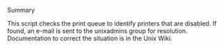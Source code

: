 Summary

This script checks the print queue to identify printers that are disabled. If found, an e-mail is sent to the unixadmins group for resolution. Documentation to correct the situation is in the Unix Wiki.

